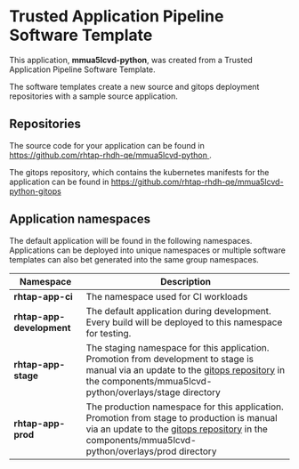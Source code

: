 # Trusted Application Pipeline Software Template

This application, **mmua5lcvd-python**, was created from a Trusted Application Pipeline Software Template.

The software templates create a new source and gitops deployment repositories with a sample source application. 

## Repositories

The source code for your application can be found in [https://github.com/rhtap-rhdh-qe/mmua5lcvd-python ](https://github.com/rhtap-rhdh-qe/mmua5lcvd-python ).
 
The gitops repository, which contains the kubernetes manifests for the application can be found in 
[https://github.com/rhtap-rhdh-qe/mmua5lcvd-python-gitops ](https://github.com/rhtap-rhdh-qe/mmua5lcvd-python-gitops ) 

## Application namespaces 

The default application will be found in the following namespaces. Applications can be deployed into unique namespaces or multiple software templates can also bet generated into the same group namespaces.  

|  Namespace   |  Description   |  
| -------- | -------- |
| **rhtap-app-ci** | The namespace used for CI workloads |
| **rhtap-app-development** | The default application during development. Every build will be deployed to this namespace for testing. |
| **rhtap-app-stage** | The staging namespace for this application. Promotion from development to stage is manual via an update to the [gitops repository](https://github.com/rhtap-rhdh-qe/mmua5lcvd-python-gitops ) in the components/mmua5lcvd-python/overlays/stage directory |
| **rhtap-app-prod** | The production namespace for this application. Promotion from stage to production is manual via an update to the [gitops repository](https://github.com/rhtap-rhdh-qe/mmua5lcvd-python-gitops ) in the components/mmua5lcvd-python/overlays/prod directory |